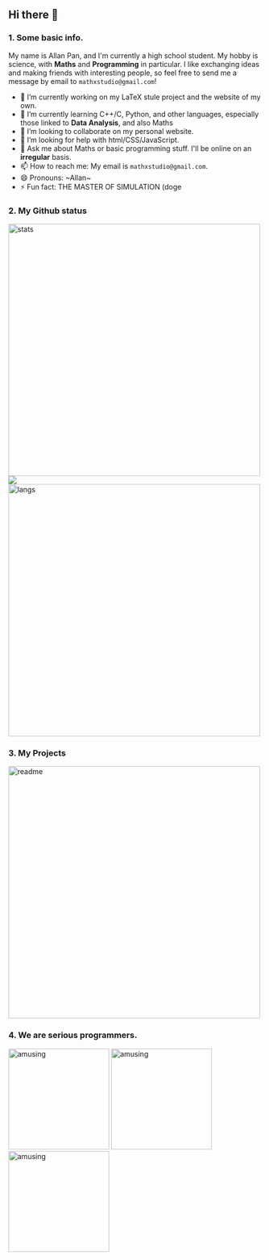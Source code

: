 ## Hi there 👋

### 1. Some basic info.

My name is Allan Pan, and I'm currently a high school student. My hobby is science, with **Maths** and **Programming** in particular. I like exchanging ideas and making friends with interesting people, so feel free to send me a message by email to `mathxstudio@gmail.com`!

- 🔭 I’m currently working on my LaTeX stule project and the website of my own.
- 🌱 I’m currently learning C++/C, Python, and other languages, especially those linked to **Data Analysis**, and also Maths
- 👯 I’m looking to collaborate on my personal website.
- 🤔 I’m looking for help with html/CSS/JavaScript.
- 💬 Ask me about Maths or basic programming stuff. I'll be online on an **irregular** basis.
- 📫 How to reach me: My email is `mathxstudio@gmail.com`.
- 😄 Pronouns: ~Allan~
- ⚡ Fun fact: THE MASTER OF SIMULATION (doge

### 2. My Github status

<img src="https://github-readme-stats.vercel.app/api?username=mathxstudio&show_icons=true&theme=radical" alt="stats" width="500"/>

<img src="https://streak-stats.demolab.com/?user=MathxStudio&theme=dark">

<img src="https://github-readme-stats.vercel.app/api/top-langs/?username=mathxstudio&layout=compact&theme=radical" alt="langs" width="500"/>

### 3. My Projects

<img src="https://github-readme-stats.vercel.app/api/pin/?username=mathxstudio&repo=LaTeX-Templates&theme=radical" alt="readme" width="500"/>

### 4. We are serious programmers.
<img src="https://user-images.githubusercontent.com/68184967/159121666-60aac23f-83c1-45c5-b9af-6adeb89b7d4e.jpg" alt="amusing" height="200"/>
<img src="https://user-images.githubusercontent.com/68184967/161976106-9f60f40e-56f3-495f-8f8b-f9e42e0e4131.gif" alt="amusing" height="200"/>
<img src="https://user-images.githubusercontent.com/68184967/159121877-7fbfcf93-59ba-4a58-8492-7b4203202a82.gif" alt="amusing" height="200"/>
